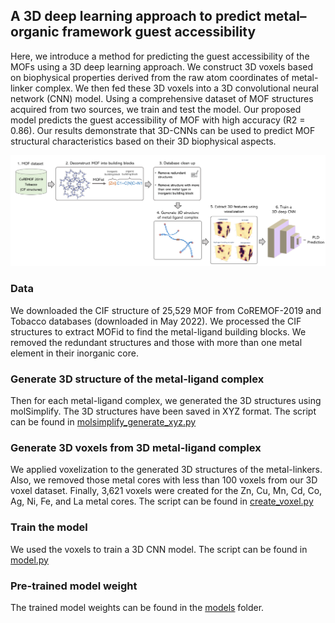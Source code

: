 ## A 3D deep learning approach to predict metal–organic framework guest accessibility

Here, we introduce a method for predicting the guest accessibility of the MOFs using a 3D deep learning approach. We construct 3D voxels based on biophysical properties derived from the raw atom coordinates of metal-linker complex. We then fed these 3D voxels into a 3D convolutional neural network (CNN) model. Using a comprehensive dataset of MOF structures acquired from two sources, we train and test the model. Our proposed model predicts the guest accessibility of MOF with high accuracy (R2 = 0.86). Our results demonstrate that 3D-CNNs can be used to predict MOF structural characteristics based on their 3D biophysical aspects.

![mof_lpd_pipeline](https://github.com/ClinicalAI/MOF_LPD_Prediction/blob/main/MOF_LPD.png)

### Data 
We downloaded the CIF structure of 25,529 MOF from CoREMOF-2019 and Tobacco databases (downloaded in May 2022). We processed the CIF structures to extract MOFid to find the metal-ligand building blocks. We removed the redundant structures and those with more than one metal element in their inorganic core. 

### Generate 3D structure of the metal-ligand complex 
Then for each metal-ligand complex, we generated the 3D structures using molSimplify. The 3D structures have been saved in XYZ format.
The script can be found in [molsimplify_generate_xyz.py](https://github.com/ClinicalAI/MOF_LPD_Prediction/blob/main/molsimplify_generate_xyz.py)


### Generate 3D voxels from 3D metal-ligand complex 
We applied voxelization to the generated 3D structures of the metal-linkers. Also, we removed those metal cores with less than 100 voxels from our 3D voxel dataset. Finally, 3,621 voxels were created for the Zn, Cu, Mn, Cd, Co, Ag, Ni, Fe, and La metal cores.
The script can be found in [create_voxel.py](https://github.com/ClinicalAI/MOF_LPD_Prediction/blob/main/create_voxel.py)


### Train the model
We used the voxels to train a 3D CNN model. 
The script can be found in [model.py](https://github.com/ClinicalAI/MOF_LPD_Prediction/blob/main/model.py)


### Pre-trained model weight
The trained model weights can be found in the [models](https://github.com/ClinicalAI/MOF_LPD_Prediction/tree/main/models) folder.
